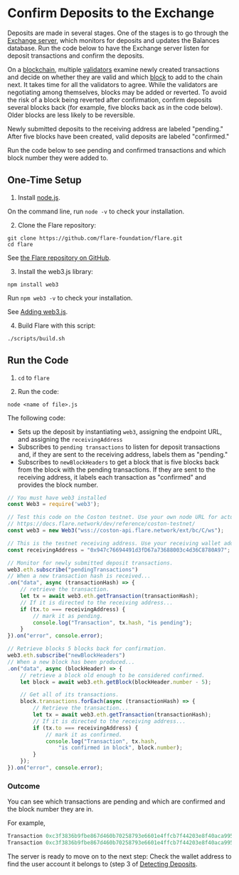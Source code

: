 # Confirm Deposits to the Exchange

Deposits are made in several stages. 
One of the stages is to go through the [Exchange server](https://docs.flare.network/exchange/architecture/#architecture-of-an-exchange), which monitors for deposits and updates the Balances database. 
Run the code below to have the Exchange server listen for deposit transactions and confirm the deposits.

On a [blockchain](https://docs.flare.network/tech/glossary/), multiple [validators](https://docs.flare.network/tech/validators/) examine newly created transactions and decide on whether they are valid and which [block](https://docs.flare.network/tech/glossary/) to add to the chain next. 
It takes time for all the validators to agree.
While the validators are negotiating among themselves, blocks may be added or reverted. 
To avoid the risk of a block being reverted after confirmation, confirm deposits several blocks back (for example, five blocks back as in the code below).
Older blocks are less likely to be reversible.

Newly submitted deposits to the receiving address are labeled "pending."
After five blocks have been created, valid deposits are labeled "confirmed."

Run the code below to see pending and confirmed transactions and which block number they were added to.

## One-Time Setup

1. Install [node.js](https://nodejs.org/en/download/). 

On the command line, run `node -v`  to check your installation.

2. Clone the Flare repository: 

```
git clone https://github.com/flare-foundation/flare.git
cd flare
```

See [the Flare repository on GitHub](https://github.com/flare-foundation/flare).

3. Install the web3.js library: 

`npm install web3`

Run `npm web3 -v`  to check your installation.

See [Adding web3.js](https://web3js.readthedocs.io).

4. Build Flare with this script:

`./scripts/build.sh`

## Run the Code

1. `cd` to `flare`

2. Run the code: 

`node <name of file>.js`

The following code:

* Sets up the deposit by instantiating `web3`, assigning the endpoint URL, and assigning the `receivingAddress`
* Subscribes to `pending transactions` to listen for deposit transactions and, if they are sent to the receiving address, labels them as "pending."
* Subscribes to `newBlockHeaders` to get a block that is five blocks back from the block with the pending transactions. 
If they are sent to the receiving address, it labels each transaction as "confirmed" and provides the block number.

```javascript
// You must have web3 installed 
const Web3 = require('web3');

// Test this code on the Coston testnet. Use your own node URL for actual runtime.
// https://docs.flare.network/dev/reference/coston-testnet/
const web3 = new Web3("wss://coston-api.flare.network/ext/bc/C/ws");

// This is the testnet receiving address. Use your receiving wallet address for actual runtime.
const receivingAddress = "0x947c76694491d3fD67a73688003c4d36C8780A97";

// Monitor for newly submitted deposit transactions.
web3.eth.subscribe("pendingTransactions")
// When a new transaction hash is received...
.on("data", async (transactionHash) => {
    // retrieve the transaction.
    let tx = await web3.eth.getTransaction(transactionHash);
    // If it is directed to the receiving address...
    if (tx.to === receivingAddress) {
        // mark it as pending.
        console.log("Transaction", tx.hash, "is pending");
    }
}).on("error", console.error);

// Retrieve blocks 5 blocks back for confirmation.
web3.eth.subscribe("newBlockHeaders")
// When a new block has been produced...
.on("data", async (blockHeader) => {
    // retrieve a block old enough to be considered confirmed.
    let block = await web3.eth.getBlock(blockHeader.number - 5);

    // Get all of its transactions.
    block.transactions.forEach(async (transactionHash) => {
        // Retrieve the transaction...
        let tx = await web3.eth.getTransaction(transactionHash);
        // If it is directed to the receiving address...
        if (tx.to === receivingAddress) {
            // mark it as confirmed.
            console.log("Transaction", tx.hash,
                "is confirmed in block", block.number);
        }
    });
}).on("error", console.error);
```

### Outcome

You can see which transactions are pending and which are confirmed and the block number they are in.

For example,

```javascript
Transaction 0xc3f3836b9fbe867d460b70258793e6601e4ffcb7f44203e8f40aca995ec21feb is pending
Transaction 0xc3f3836b9fbe867d460b70258793e6601e4ffcb7f44203e8f40aca995ec21feb is confirmed in block 4305057
```

The server is ready to move on to the next step: Check the wallet address to find the user account it belongs to (step 3 of [Detecting Deposits](https://docs.flare.network/exchange/architecture/#detecting-deposits). 

